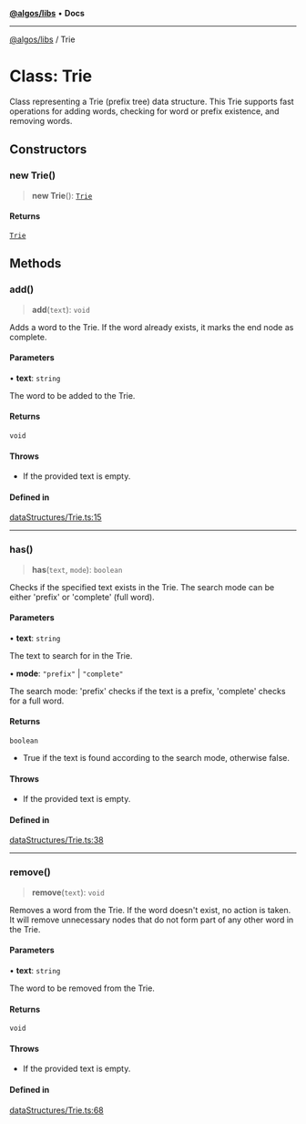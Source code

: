 [**@algos/libs**](../README.md) • **Docs**

***

[@algos/libs](../globals.md) / Trie

# Class: Trie

Class representing a Trie (prefix tree) data structure.
This Trie supports fast operations for adding words, checking for word or prefix existence, and removing words.

## Constructors

### new Trie()

> **new Trie**(): [`Trie`](Trie.md)

#### Returns

[`Trie`](Trie.md)

## Methods

### add()

> **add**(`text`): `void`

Adds a word to the Trie. If the word already exists, it marks the end node as complete.

#### Parameters

• **text**: `string`

The word to be added to the Trie.

#### Returns

`void`

#### Throws

- If the provided text is empty.

#### Defined in

[dataStructures/Trie.ts:15](https://github.com/vladbasin/algos/blob/fda865971d7b618faddb3d2c9e423105a63674ca/libs/algos/src/lib/dataStructures/Trie.ts#L15)

***

### has()

> **has**(`text`, `mode`): `boolean`

Checks if the specified text exists in the Trie. The search mode can be either 'prefix' or 'complete' (full word).

#### Parameters

• **text**: `string`

The text to search for in the Trie.

• **mode**: `"prefix"` \| `"complete"`

The search mode: 'prefix' checks if the text is a prefix, 'complete' checks for a full word.

#### Returns

`boolean`

- True if the text is found according to the search mode, otherwise false.

#### Throws

- If the provided text is empty.

#### Defined in

[dataStructures/Trie.ts:38](https://github.com/vladbasin/algos/blob/fda865971d7b618faddb3d2c9e423105a63674ca/libs/algos/src/lib/dataStructures/Trie.ts#L38)

***

### remove()

> **remove**(`text`): `void`

Removes a word from the Trie. If the word doesn't exist, no action is taken.
It will remove unnecessary nodes that do not form part of any other word in the Trie.

#### Parameters

• **text**: `string`

The word to be removed from the Trie.

#### Returns

`void`

#### Throws

- If the provided text is empty.

#### Defined in

[dataStructures/Trie.ts:68](https://github.com/vladbasin/algos/blob/fda865971d7b618faddb3d2c9e423105a63674ca/libs/algos/src/lib/dataStructures/Trie.ts#L68)
